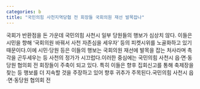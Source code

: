 ```yaml
---
categories: b
title: "국민의힘 사천지역당협 전 회장들 국회의원 재선 발목잡나"
---
```

국회가 반환점을 돈 가운데 국민의힘 사천시 일부 당원들의 행보가 심상치 않다. 이들은 시민을 향해 ‘국회의원 바꿔서 사천 자존심을 세우자’ 등의 피켓시위를 노골화하고 있기 때문이다.이에 시민·당원 등은 이들의 행보는 국회의원 재선에 발목을 잡는 처사라며 촉각을 곤두세우는 등 사천의 정가가 시끄럽다.이러한 중심에는 국민의힘 사천시 읍·면·동당원 협의회 전 회장들이 주축이 되고 있다. 특히 이들은 향후 집회신고를 통해 축제장을 찾는 등 행보를 더 지속할 것을 주장하고 있어 향후 귀추가 주목된다.국민의힘 사천시 읍·면·동당원 협의회 전